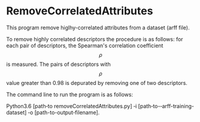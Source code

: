 # RemoveCorrelatedAttributes
This program remove higlhy-correlated attributes from a dataset (arff file). 


To remove highly correlated descriptors the procedure is as follows: for each pair of descriptors, the Spearman's correlation coefficient $$\rho$$ is measured.  The pairs of descriptors with $$\rho$$ value greater than 0.98 is depurated by removing one of two descriptors.
 
 The command line to run the program is as follows:
 
 
 Python3.6 [path‑to removeCorrelatedAttributes.py] ‑i [path‑to-‑arff-training-dataset] ‑o [path-to-output‑filename].
 
 
